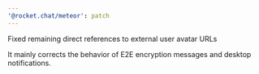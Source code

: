 ```yaml
---
'@rocket.chat/meteor': patch
---
```


Fixed remaining direct references to external user avatar URLs

It mainly corrects the behavior of E2E encryption messages and desktop notifications.
